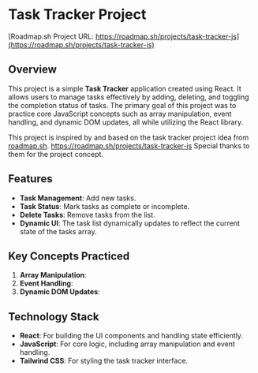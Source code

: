 # Task Tracker Project 

[Roadmap.sh Project URL: https://roadmap.sh/projects/task-tracker-js](https://roadmap.sh/projects/task-tracker-js)

## Overview
This project is a simple **Task Tracker** application created using React. It allows users to manage tasks effectively by adding, deleting, and toggling the completion status of tasks. The primary goal of this project was to practice core JavaScript concepts such as array manipulation, event handling, and dynamic DOM updates, all while utilizing the React library.

This project is inspired by and based on the task tracker project idea from [roadmap.sh](https://roadmap.sh/projects/task-tracker-js). https://roadmap.sh/projects/task-tracker-js Special thanks to them for the project concept.

## Features
- **Task Management**: Add new tasks.
- **Task Status**: Mark tasks as complete or incomplete.
- **Delete Tasks**: Remove tasks from the list.
- **Dynamic UI**: The task list dynamically updates to reflect the current state of the tasks array.

## Key Concepts Practiced
1. **Array Manipulation**: 
2. **Event Handling**:
3. **Dynamic DOM Updates**:

## Technology Stack
- **React**: For building the UI components and handling state efficiently.
- **JavaScript**: For core logic, including array manipulation and event handling.
- **Tailwind CSS**: For styling the task tracker interface.
